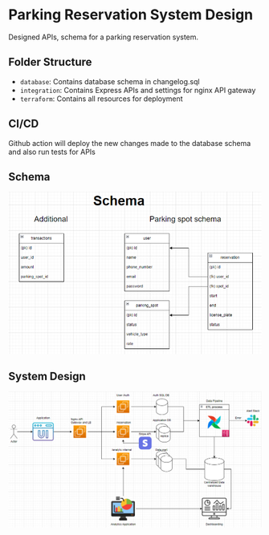 # Parking Reservation System Design
Designed APIs, schema for a parking reservation system.

## Folder Structure

* `database`: Contains database schema in changelog.sql
* `integration`: Contains Express APIs and settings for nginx API gateway
* `terraform`: Contains all resources for deployment

## CI/CD
Github action will deploy the new changes made to the database schema and also run tests for APIs

## Schema
<img src="./documents/schema.png"/>

## System Design
<img src="./documents/systemdesign.png"/>